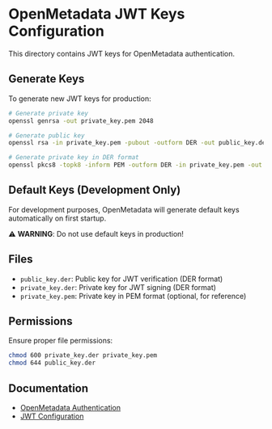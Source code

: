 # OpenMetadata JWT Keys Configuration

This directory contains JWT keys for OpenMetadata authentication.

## Generate Keys

To generate new JWT keys for production:

```bash
# Generate private key
openssl genrsa -out private_key.pem 2048

# Generate public key
openssl rsa -in private_key.pem -pubout -outform DER -out public_key.der

# Generate private key in DER format
openssl pkcs8 -topk8 -inform PEM -outform DER -in private_key.pem -out private_key.der -nocrypt
```

## Default Keys (Development Only)

For development purposes, OpenMetadata will generate default keys automatically on first startup.

⚠️ **WARNING**: Do not use default keys in production!

## Files

- `public_key.der`: Public key for JWT verification (DER format)
- `private_key.der`: Private key for JWT signing (DER format)
- `private_key.pem`: Private key in PEM format (optional, for reference)

## Permissions

Ensure proper file permissions:

```bash
chmod 600 private_key.der private_key.pem
chmod 644 public_key.der
```

## Documentation

- [OpenMetadata Authentication](https://docs.open-metadata.org/v1.10.x/deployment/security/enable-jwt-tokens)
- [JWT Configuration](https://docs.open-metadata.org/v1.10.x/deployment/security/jwt-configuration)
